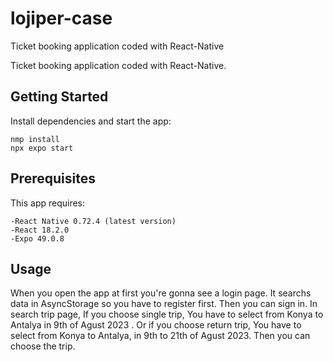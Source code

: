 # lojiper-case
Ticket booking application coded with React-Native

Ticket booking application coded with React-Native.

## Getting Started

Install dependencies and start the app:
```
nmp install
npx expo start
```

## Prerequisites
This app requires:
```
-React Native 0.72.4 (latest version)
-React 18.2.0
-Expo 49.0.8
```

## Usage
When you open the app at first you're gonna see a login page. It searchs data in AsyncStorage so you have to register first. Then you can sign in.
In search trip page, If you choose single trip, You have to select from Konya to Antalya in 9th of Agust 2023 . Or if you choose return trip, You have to select from Konya to Antalya, in 9th to 21th of Agust 2023. Then you can choose the trip.
